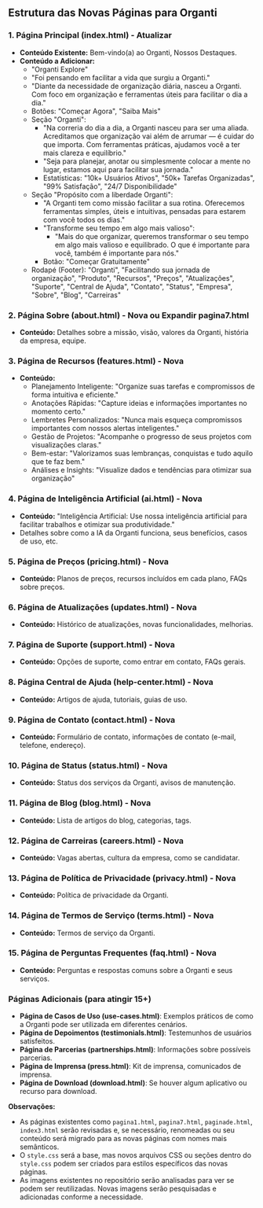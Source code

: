 ## Estrutura das Novas Páginas para Organti

### 1. Página Principal (index.html) - Atualizar
- **Conteúdo Existente:** Bem-vindo(a) ao Organti, Nossos Destaques.
- **Conteúdo a Adicionar:**
  - "Organti Explore"
  - "Foi pensando em facilitar a vida que surgiu a Organti."
  - "Diante da necessidade de organização diária, nasceu a Organti. Com foco em organização e ferramentas úteis para facilitar o dia a dia."
  - Botões: "Começar Agora", "Saiba Mais"
  - Seção "Organti":
    - "Na correria do dia a dia, a Organti nasceu para ser uma aliada. Acreditamos que organização vai além de arrumar — é cuidar do que importa. Com ferramentas práticas, ajudamos você a ter mais clareza e equilíbrio."
    - "Seja para planejar, anotar ou simplesmente colocar a mente no lugar, estamos aqui para facilitar sua jornada."
    - Estatísticas: "10k+ Usuários Ativos", "50k+ Tarefas Organizadas", "99% Satisfação", "24/7 Disponibilidade"
  - Seção "Propósito com a liberdade Organti":
    - "A Organti tem como missão facilitar a sua rotina. Oferecemos ferramentas simples, úteis e intuitivas, pensadas para estarem com você todos os dias."
    - "Transforme seu tempo em algo mais valioso":
      - "Mais do que organizar, queremos transformar o seu tempo em algo mais valioso e equilibrado. O que é importante para você, também é importante para nós."
    - Botão: "Começar Gratuitamente"
  - Rodapé (Footer): "Organti", "Facilitando sua jornada de organização", "Produto", "Recursos", "Preços", "Atualizações", "Suporte", "Central de Ajuda", "Contato", "Status", "Empresa", "Sobre", "Blog", "Carreiras"

### 2. Página Sobre (about.html) - Nova ou Expandir pagina7.html
- **Conteúdo:** Detalhes sobre a missão, visão, valores da Organti, história da empresa, equipe.

### 3. Página de Recursos (features.html) - Nova
- **Conteúdo:**
  - Planejamento Inteligente: "Organize suas tarefas e compromissos de forma intuitiva e eficiente."
  - Anotações Rápidas: "Capture ideias e informações importantes no momento certo."
  - Lembretes Personalizados: "Nunca mais esqueça compromissos importantes com nossos alertas inteligentes."
  - Gestão de Projetos: "Acompanhe o progresso de seus projetos com visualizações claras."
  - Bem-estar: "Valorizamos suas lembranças, conquistas e tudo aquilo que te faz bem."
  - Análises e Insights: "Visualize dados e tendências para otimizar sua organização"

### 4. Página de Inteligência Artificial (ai.html) - Nova
- **Conteúdo:** "Inteligência Artificial: Use nossa inteligência artificial para facilitar trabalhos e otimizar sua produtividade."
- Detalhes sobre como a IA da Organti funciona, seus benefícios, casos de uso, etc.

### 5. Página de Preços (pricing.html) - Nova
- **Conteúdo:** Planos de preços, recursos incluídos em cada plano, FAQs sobre preços.

### 6. Página de Atualizações (updates.html) - Nova
- **Conteúdo:** Histórico de atualizações, novas funcionalidades, melhorias.

### 7. Página de Suporte (support.html) - Nova
- **Conteúdo:** Opções de suporte, como entrar em contato, FAQs gerais.

### 8. Página Central de Ajuda (help-center.html) - Nova
- **Conteúdo:** Artigos de ajuda, tutoriais, guias de uso.

### 9. Página de Contato (contact.html) - Nova
- **Conteúdo:** Formulário de contato, informações de contato (e-mail, telefone, endereço).

### 10. Página de Status (status.html) - Nova
- **Conteúdo:** Status dos serviços da Organti, avisos de manutenção.

### 11. Página de Blog (blog.html) - Nova
- **Conteúdo:** Lista de artigos do blog, categorias, tags.

### 12. Página de Carreiras (careers.html) - Nova
- **Conteúdo:** Vagas abertas, cultura da empresa, como se candidatar.

### 13. Página de Política de Privacidade (privacy.html) - Nova
- **Conteúdo:** Política de privacidade da Organti.

### 14. Página de Termos de Serviço (terms.html) - Nova
- **Conteúdo:** Termos de serviço da Organti.

### 15. Página de Perguntas Frequentes (faq.html) - Nova
- **Conteúdo:** Perguntas e respostas comuns sobre a Organti e seus serviços.

### Páginas Adicionais (para atingir 15+)
- **Página de Casos de Uso (use-cases.html)**: Exemplos práticos de como a Organti pode ser utilizada em diferentes cenários.
- **Página de Depoimentos (testimonials.html)**: Testemunhos de usuários satisfeitos.
- **Página de Parcerias (partnerships.html)**: Informações sobre possíveis parcerias.
- **Página de Imprensa (press.html)**: Kit de imprensa, comunicados de imprensa.
- **Página de Download (download.html)**: Se houver algum aplicativo ou recurso para download.

**Observações:**
- As páginas existentes como `pagina1.html`, `pagina7.html`, `paginade.html`, `index3.html` serão revisadas e, se necessário, renomeadas ou seu conteúdo será migrado para as novas páginas com nomes mais semânticos.
- O `style.css` será a base, mas novos arquivos CSS ou seções dentro do `style.css` podem ser criados para estilos específicos das novas páginas.
- As imagens existentes no repositório serão analisadas para ver se podem ser reutilizadas. Novas imagens serão pesquisadas e adicionadas conforme a necessidade.

